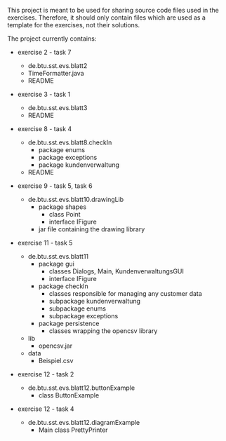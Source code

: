 This project is meant to be used for sharing source code files used in the exercises. Therefore, it should only contain files which are used as a template for the exercises, not their solutions.

The project currently contains:

* exercise 2 - task 7
 	* de.btu.sst.evs.blatt2
	* TimeFormatter.java
	* README
	
* exercise 3 - task 1
	* de.btu.sst.evs.blatt3
	* README
	
* exercise 8 - task 4
	* de.btu.sst.evs.blatt8.checkIn
		* package enums
		* package exceptions
		* package kundenverwaltung
	* README
	
* exercise 9 - task 5, task 6
	* de.btu.sst.evs.blatt10.drawingLib
		* package shapes
			* class Point
			* interface IFigure
		* jar file containing the drawing library
		
* exercise 11 - task 5
	* de.btu.sst.evs.blatt11
		* package gui
			* classes Dialogs, Main, KundenverwaltungsGUI
			* interface IFigure
		* package checkIn
			* classes responsible for managing any customer data
			* subpackage kundenverwaltung
			* subpackage enums
			* subpackage exceptions			
		* package persistence
			* classes wrapping the opencsv library
	* lib
		* opencsv.jar
	* data
		* Beispiel.csv
		
* exercise 12 - task 2
	* de.btu.sst.evs.blatt12.buttonExample
		* class ButtonExample
* exercise 12 - task 4
	* de.btu.sst.evs.blatt12.diagramExample
		* Main class PrettyPrinter